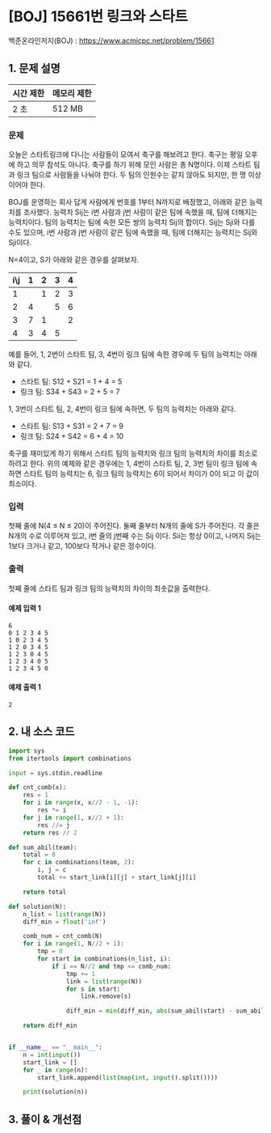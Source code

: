 # [BOJ] 15661번 링크와 스타트

백준온라인저지(BOJ) :  https://www.acmicpc.net/problem/15661


## 1. 문제 설명

| 시간 제한 | 메모리 제한 | 
| :-------- | :---------- |
| 2 초      | 512 MB      | 

### 문제

오늘은 스타트링크에 다니는 사람들이 모여서 축구를 해보려고 한다. 축구는 평일 오후에 하고 의무 참석도 아니다. 축구를 하기 위해 모인 사람은 총 N명이다. 이제 스타트 팀과 링크 팀으로 사람들을 나눠야 한다. 두 팀의 인원수는 같지 않아도 되지만, 한 명 이상이어야 한다.

BOJ를 운영하는 회사 답게 사람에게 번호를 1부터 N까지로 배정했고, 아래와 같은 능력치를 조사했다. 능력치 Sij는 i번 사람과 j번 사람이 같은 팀에 속했을 때, 팀에 더해지는 능력치이다. 팀의 능력치는 팀에 속한 모든 쌍의 능력치 Sij의 합이다. Sij는 Sji와 다를 수도 있으며, i번 사람과 j번 사람이 같은 팀에 속했을 때, 팀에 더해지는 능력치는 Sij와 Sji이다.

N=4이고, S가 아래와 같은 경우를 살펴보자.

|i\j	|1	|2	|3	|4|
| :---| :--- | :--- | :--- | :--- |
|1	| |	1|	2|	3|
|2	|4	| |	5|	6|
|3	|7	|1	| |	2|
|4	|3	|4	|5	| |
예를 들어, 1, 2번이 스타트 팀, 3, 4번이 링크 팀에 속한 경우에 두 팀의 능력치는 아래와 같다.

- 스타트 팀: S12 + S21 = 1 + 4 = 5
- 링크 팀: S34 + S43 = 2 + 5 = 7

1, 3번이 스타트 팀, 2, 4번이 링크 팀에 속하면, 두 팀의 능력치는 아래와 같다.

- 스타트 팀: S13 + S31 = 2 + 7 = 9
- 링크 팀: S24 + S42 = 6 + 4 = 10

축구를 재미있게 하기 위해서 스타트 팀의 능력치와 링크 팀의 능력치의 차이를 최소로 하려고 한다. 위의 예제와 같은 경우에는 1, 4번이 스타트 팀, 2, 3번 팀이 링크 팀에 속하면 스타트 팀의 능력치는 6, 링크 팀의 능력치는 6이 되어서 차이가 0이 되고 이 값이 최소이다.

### 입력

첫째 줄에 N(4 ≤ N ≤ 20)이 주어진다. 둘째 줄부터 N개의 줄에 S가 주어진다. 각 줄은 N개의 수로 이루어져 있고, i번 줄의 j번째 수는 Sij 이다. Sii는 항상 0이고, 나머지 Sij는 1보다 크거나 같고, 100보다 작거나 같은 정수이다.

### 출력

첫째 줄에 스타트 팀과 링크 팀의 능력치의 차이의 최솟값을 출력한다.

#### 예제 입력 1

```
6
0 1 2 3 4 5
1 0 2 3 4 5
1 2 0 3 4 5
1 2 3 0 4 5
1 2 3 4 0 5
1 2 3 4 5 0
```

#### 예제 출력 1

```
2
```


## 2. 내 소스 코드

```python
import sys
from itertools import combinations

input = sys.stdin.readline

def cnt_comb(x):
    res = 1
    for i in range(x, x//2 - 1, -1):
        res *= i
    for j in range(1, x//2 + 1):
        res //= j
    return res // 2

def sum_abil(team):
    total = 0
    for c in combinations(team, 2):
        i, j = c
        total += start_link[i][j] + start_link[j][i]

    return total

def solution(N):
    n_list = list(range(N))
    diff_min = float('inf')

    comb_num = cnt_comb(N)
    for i in range(1, N//2 + 1):
        tmp = 0
        for start in combinations(n_list, i):
            if i == N//2 and tmp <= comb_num:
                tmp += 1
                link = list(range(N))
                for s in start:
                    link.remove(s)

                diff_min = min(diff_min, abs(sum_abil(start) - sum_abil(link)))

    return diff_min


if __name__ == "__main__":
    n = int(input())
    start_link = []
    for _ in range(n):
        start_link.append(list(map(int, input().split())))

    print(solution(n))
```



## 3. 풀이 & 개선점

```python

```